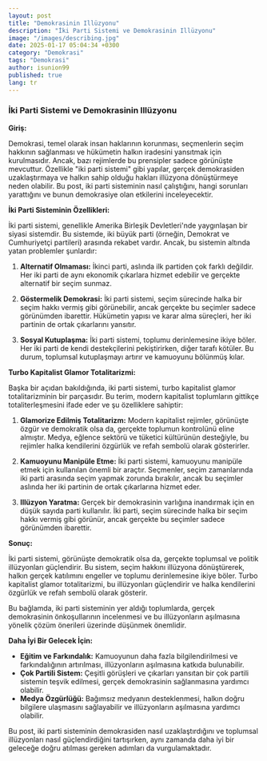 ```yaml
---
layout: post
title: "Demokrasinin Illüzyonu"
description: "İki Parti Sistemi ve Demokrasinin Illüzyonu"
image: "/images/describing.jpg"
date: 2025-01-17 05:04:34 +0300
category: "Demokrasi"
tags: "Demokrasi"
author: isunion99
published: true
lang: tr
---
```


 
### İki Parti Sistemi ve Demokrasinin Illüzyonu

**Giriş:**

Demokrasi, temel olarak insan haklarının korunması, seçmenlerin seçim hakkının sağlanması ve hükümetin halkın iradesini yansıtmak için kurulmasıdır. Ancak, bazı rejimlerde bu prensipler sadece görünüşte mevcuttur. Özellikle "iki parti sistemi" gibi yapılar, gerçek demokrasiden uzaklaştırmaya ve halkın sahip olduğu hakları illüzyona dönüştürmeye neden olabilir. Bu post, iki parti sisteminin nasıl çalıştığını, hangi sorunları yarattığını ve bunun demokrasiye olan etkilerini inceleyecektir.

**İki Parti Sisteminin Özellikleri:**

İki parti sistemi, genellikle Amerika Birleşik Devletleri'nde yaygınlaşan bir siyasi sistemdir. Bu sistemde, iki büyük parti (örneğin, Demokrat ve Cumhuriyetçi partileri) arasında rekabet vardır. Ancak, bu sistemin altında yatan problemler şunlardır:

1. **Alternatif Olmaması:** İkinci parti, aslında ilk partiden çok farklı değildir. Her iki parti de aynı ekonomik çıkarlara hizmet edebilir ve gerçekte alternatif bir seçim sunmaz.
   
2. **Göstermelik Demokrasi:** İki parti sistemi, seçim sürecinde halka bir seçim hakkı vermiş gibi görünebilir, ancak gerçekte bu seçimler sadece görünümden ibarettir. Hükümetin yapısı ve karar alma süreçleri, her iki partinin de ortak çıkarlarını yansıtır.

3. **Sosyal Kutuplaşma:** İki parti sistemi, toplumu derinlemesine ikiye böler. Her iki parti de kendi destekçilerini pekiştirirken, diğer tarafı kötüler. Bu durum, toplumsal kutuplaşmayı artırır ve kamuoyunu bölünmüş kılar.

**Turbo Kapitalist Glamor Totalitarizmi:**

Başka bir açıdan bakıldığında, iki parti sistemi, turbo kapitalist glamor totalitarizminin bir parçasıdır. Bu terim, modern kapitalist toplumların gittikçe totaliterleşmesini ifade eder ve şu özelliklere sahiptir:

1. **Glamorize Edilmiş Totalitarizm:** Modern kapitalist rejimler, görünüşte özgür ve demokratik olsa da, gerçekte toplumun kontrolünü eline almıştır. Medya, eğlence sektörü ve tüketici kültürünün desteğiyle, bu rejimler halka kendilerini özgürlük ve refah sembolü olarak gösterirler.

2. **Kamuoyunu Manipüle Etme:** İki parti sistemi, kamuoyunu manipüle etmek için kullanılan önemli bir araçtır. Seçmenler, seçim zamanlarında iki parti arasında seçim yapmak zorunda bırakılır, ancak bu seçimler aslında her iki partinin de ortak çıkarlarına hizmet eder.

3. **Illüzyon Yaratma:** Gerçek bir demokrasinin varlığına inandırmak için en düşük sayıda parti kullanılır. İki parti, seçim sürecinde halka bir seçim hakkı vermiş gibi görünür, ancak gerçekte bu seçimler sadece görünümden ibarettir.

**Sonuç:**

İki parti sistemi, görünüşte demokratik olsa da, gerçekte toplumsal ve politik illüzyonları güçlendirir. Bu sistem, seçim hakkını illüzyona dönüştürerek, halkın gerçek katılımını engeller ve toplumu derinlemesine ikiye böler. Turbo kapitalist glamor totalitarizmi, bu illüzyonları güçlendirir ve halka kendilerini özgürlük ve refah sembolü olarak gösterir.

Bu bağlamda, iki parti sisteminin yer aldığı toplumlarda, gerçek demokrasinin önkoşullarının incelenmesi ve bu illüzyonların aşılmasına yönelik çözüm önerileri üzerinde düşünmek önemlidir. 

**Daha İyi Bir Gelecek İçin:**
- **Eğitim ve Farkındalık:** Kamuoyunun daha fazla bilgilendirilmesi ve farkındalığının artırılması, illüzyonların aşılmasına katkıda bulunabilir.
- **Çok Partili Sistem:** Çeşitli görüşleri ve çıkarları yansıtan bir çok partili sistemin teşvik edilmesi, gerçek demokrasinin sağlanmasına yardımcı olabilir.
- **Medya Özgürlüğü:** Bağımsız medyanın desteklenmesi, halkın doğru bilgilere ulaşmasını sağlayabilir ve illüzyonların aşılmasına yardımcı olabilir.

Bu post, iki parti sisteminin demokrasiden nasıl uzaklaştırdığını ve toplumsal illüzyonları nasıl güçlendirdiğini tartışırken, aynı zamanda daha iyi bir geleceğe doğru atılması gereken adımları da vurgulamaktadır. 

